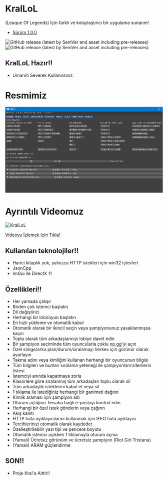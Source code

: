 # KralLoL
 (Leaque Of Legends) İçin farklı ve kolaylaştırıcı bir uygulama sunarım!

* [Sürüm 1.0.0](https://github.com/Emre37destan/KralLoL/releases/tag/1.0.0 "KralLoL Anlatım!")

<img alt="GitHub release (latest by SemVer and asset including pre-releases)" src="https://img.shields.io/github/downloads-pre/Emre37destan/KralLoL/1.0.0/KralLoL.32BIT.exe?style=for-the-badge"> <img alt="GitHub release (latest by SemVer and asset including pre-releases)" src="https://img.shields.io/github/downloads-pre/Emre37destan/KralLoL/1.0.0/KralLoL.64BIT.exe?style=for-the-badge">

## KralLoL Hazır!!
* Umarım Severek Kullanırsınız.

# Resmimiz
<div align = "center"> <img src = "https://raw.githubusercontent.com/Emre37destan/KralLoL/main/KralLoL_Logo.png"> </div>

# Ayrıntılı Videomuz
![KralLoL](http://img.youtube.com/vi/5g3DBYoJOQw/0.jpg)

[Videoyu İzlemek Için Tıkla!](http://www.youtube.com/watch?v=5g3DBYoJOQw "KralLoL Anlatım!")

## Kullanılan teknolojiler!!

* Harici kitaplık yok, yalnızca HTTP istekleri için win32 işlevleri
* JsonCpp
* ImGui ile DirectX 11

## Özellikleri!!

* Her yamada çalışır
* Birden çok istemci başlatın
* Dil değiştirici
* Herhangi bir lobi/oyun başlatın
* En hızlı yükleme ve otomatik kabul
* Otomatik olarak bir ikincil seçin veya şampiyonunuz yasaklanmışsa kaçın
* Toplu olarak tüm arkadaşlarınızı lobiye davet edin
* Bir şampiyon seçiminde tüm oyuncularla çoklu op.gg'yi açın
* Özel simge/arka plan/durum/sıralamayı herkes için görünür olarak ayarlayın
* Takma adını veya kimliğini kullanan herhangi bir oyuncunun bilgisi
* Tüm bilgileri ve bunları sıralama yeteneği ile şampiyonların/derilerin listesi
* İstemciyi anında kapatmaya zorla
* Klasörlere göre sıralanmış tüm arkadaşları toplu olarak sil
* Tüm arkadaşlık isteklerini kabul et veya sil
* 1 tıklama ile istediğiniz herhangi bir ganimeti dağıtın
* Kimlik araması için şampiyon adı
* Oturum açtığınız hesaba bağlı e-postayı kontrol edin
* Herhangi bir özel istek gönderin veya çağırın
* Akış kanıtı
* HTTP hata ayıklayıcılarını kullanmak için IFEO hata ayıklayıcı
* Tercihlerinizi otomatik olarak kaydeder
* Özelleştirilebilir yazı tipi ve pencere boyutu
* Otomatik istemci açıkken 1 tıklamayla oturum açma
* (Yamalı) Ücretsiz görünüm ve ücretsiz şampiyon (Riot Girl Tristana)
* (Yamalı) ARAM güçlendirme

## SON!!
* Proje Kral'a Aittir!!
